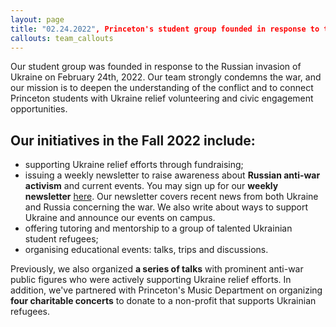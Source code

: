 ```yaml
---
layout: page
title: "02.24.2022", Princeton's student group founded in response to the war in Ukraine
callouts: team_callouts
---
```

  Our student group was founded in response to the Russian invasion of Ukraine on February 24th, 2022. Our team strongly condemns the war, and our mission is to deepen the understanding of the conflict and to connect Princeton students with Ukraine relief volunteering and civic engagement opportunities. 

## Our initiatives in the Fall 2022 include:

- supporting Ukraine relief efforts through fundraising; 
- issuing a weekly newsletter to raise awareness about **Russian anti-war activism** and current events. You may sign up for our **weekly newsletter** [here](https://forms.gle/kY3LTwPGRWYfmVjC6). Our newsletter covers recent news from both Ukraine and Russia concerning the war. We also write about ways to support Ukraine and announce our events on campus.
- offering tutoring and mentorship to a group of talented Ukrainian student refugees;
- organising educational events: talks, trips and discussions. 


Previously, we also organized **a series of talks** with prominent anti-war public figures who were actively supporting Ukraine relief efforts. In addition, we've partnered with Princeton's Music Department on organizing **four charitable concerts** to donate to a non-profit that supports Ukrainian refugees.
